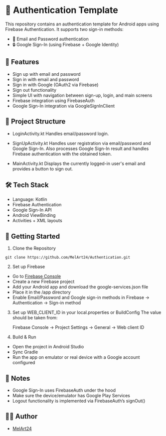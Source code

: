 # 🔐 Authentication Template
This repository contains an authentication template for Android apps using Firebase Authentication. It supports two sign-in methods:

- 📧 Email and Password authentication
- 🔒 Google Sign-In (using Firebase + Google Identity)

## 📱 Features
- Sign up with email and password
- Sign in with email and password
- Sign in with Google (OAuth2 via Firebase)
- Sign out functionality
- Simple UI with navigation between sign-up, login, and main screens
- Firebase integration using FirebaseAuth
- Google Sign-In integration via GoogleSignInClient

## 📁 Project Structure
- LoginActivity.kt
Handles email/password login.

- SignUpActivity.kt
Handles user registration via email/password and Google Sign-In.
Also processes Google Sign-In result and handles Firebase authentication with the obtained token.

- MainActivity.kt
Displays the currently logged-in user's email and provides a button to sign out.

## 🛠️ Tech Stack
- Language: Kotlin
- Firebase Authentication
- Google Sign-In API
- Android ViewBinding
- Activities + XML layouts

## 🚀 Getting Started
1. Clone the Repository
```
git clone https://github.com/MelArt24/Authentication.git
```

2. Set up Firebase
- Go to [Firebase Console](https://console.firebase.google.com/)
- Create a new Firebase project
- Add your Android app and download the google-services.json file
- Place it in the /app directory
- Enable Email/Password and Google sign-in methods in Firebase → Authentication → Sign-in method

3. Set up WEB_CLIENT_ID in your local.properties or BuildConfig
The value should be taken from:

    Firebase Console → Project Settings → General → Web client ID

4. Build & Run
- Open the project in Android Studio
- Sync Gradle
- Run the app on emulator or real device with a Google account configured

## 🔄 Notes
- Google Sign-In uses FirebaseAuth under the hood
- Make sure the device/emulator has Google Play Services
- Logout functionality is implemented via FirebaseAuth’s signOut()

## 🧑‍💻 Author
- [MelArt24](https://github.com/MelArt24)